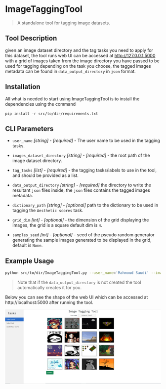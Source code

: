 # ImageTaggingTool
> A standalone tool for tagging image datasets. 

## Tool Description

given an image dataset directory and the tag tasks you need to apply for this dataset, the tool runs web UI can be accessed at  http://127.0.0.1:5000 with a grid of images taken from the image directory you have passed to be used for tagging depending on the task you choose, the tagged images metadata can be found in `data_output_directory` in `json` format.


## Installation
All what is needed to start using ImageTaggingTool is to install the dependencies using the command
```
pip install -r src/to/dir/requirements.txt
```

## CLI Parameters

* `user_name` _[string]_ - _[required]_ - The user name to be used in the tagging tasks. 
* `images_dataset_directory` _[string]_ - _[required]_ - the root path of the image dataset directory.
* `tag_tasks` _[list]_ - _[required]_ - the tagging tasks/labels to use in the tool, and should be provided as a list. 

* `data_output_directory` _[string]_ - _[required]_ the directory to write the resultant `json` files inside, the `json` files contains the tagged images metadata.

* `dictionary_path` _[string]_ - _[optional]_ path to the dictionary to be used in tagging the `Aesthetic scores` task. 

* `grid_dim` _[int]_ - _[optional]_ -  the dimension of the grid displaying the images, the grid is a square default dim is `4`. 

* `samples_seed` _[int]_ - _[optional]_ -   seed of the pseudo random generator generating the sample images generated to be displayed in the grid, default is `None`. 

## Example Usage

```sh
python src/to/dir/ImageTaggingTool.py --user_name='Mahmoud Saudi' --images_dataset_directory='path/to/my-image-dataset' --tag_tasks=[good,bad] --data_output_directory='path/to/output-directory'
```

> Note that if the `data_output_directory` is not created the tool automatically creates it for you. 

Below you can see the shape of the web UI which can be accessed at http://localhost:5000 after running the tool.


![image info](tagging-tool-UI.png)

<!-- Example Output 
```
finished batch 5 out of 35 batches
finished batch 6 out of 35 batches
finished batch 7 out of 35 batches
finished batch 8 out of 35 batches
finished batch 9 out of 35 batches
finished batch 10 out of 35 batches
finished batch 11 out of 35 batches
```

Each batch is representing a set of images to be previewed in one matrix image and saved in the `output_directory` -->
